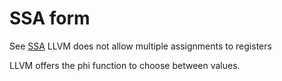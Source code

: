 # SSA form

See [SSA](../../../computer_science/programming_language_theory/codegen/single_static_assignment_form.md) LLVM does not allow multiple assignments to registers

LLVM offers the phi function to choose between values.

